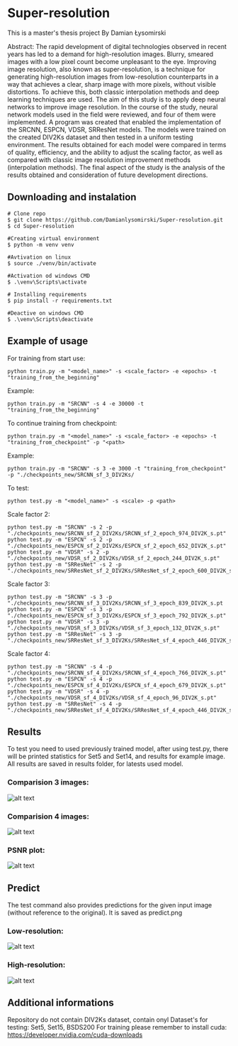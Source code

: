 # Super-resolution

This is a master's thesis project
By Damian Łysomirski

Abstract:
The rapid development of digital technologies observed in recent years has led to a demand for high-resolution images. Blurry, smeared images with a low pixel count become unpleasant to the eye. Improving image resolution, also known as super-resolution, is a technique for generating high-resolution images from low-resolution counterparts in a way that achieves a clear, sharp image with more pixels, without visible distortions. To achieve this, both classic interpolation methods and deep learning techniques are used. The aim of this study is to apply deep neural networks to improve image resolution. In the course of the study, neural network models used in the field were reviewed, and four of them were implemented. A program was created that enabled the implementation of the SRCNN, ESPCN, VDSR, SRResNet models. The models were trained on the created DIV2Ks dataset and then tested in a uniform testing environment. The results obtained for each model were compared in terms of quality, efficiency, and the ability to adjust the scaling factor, as well as compared with classic image resolution improvement methods (interpolation methods). The final aspect of the study is the analysis of the results obtained and consideration of future development directions.

## Downloading and instalation
```
# Clone repo
$ git clone https://github.com/Damianlysomirski/Super-resolution.git
$ cd Super-resolution

#Creating virtual environment
$ python -m venv venv 

#Avtivation on linux
$ source ./venv/bin/activate

#Activation od windows CMD
$ .\venv\Scripts\activate

# Installing requirements
$ pip install -r requirements.txt

#Deactive on windows CMD
$ .\venv\Scripts\deactivate
``` 

## Example of usage
For training from start use:
``` 
python train.py -m "<model_name>" -s <scale_factor> -e <epochs> -t "training_from_the_beginning"
``` 
Example: 
``` 
python train.py -m "SRCNN" -s 4 -e 30000 -t "training_from_the_beginning"
``` 
To continue training from checkpoint:
``` 
python train.py -m "<model_name>" -s <scale_factor> -e <epochs> -t "training_from_checkpoint" -p "<path>
``` 
Example:
``` 
python train.py -m "SRCNN" -s 3 -e 3000 -t "training_from_checkpoint" -p "./checkpoints_new/SRCNN_sf_3_DIV2Ks/
``` 
To test:
``` 
python test.py -m "<model_name>" -s <scale> -p <path>
``` 

Scale factor 2:
``` 
python test.py -m "SRCNN" -s 2 -p "./checkpoints_new/SRCNN_sf_2_DIV2Ks/SRCNN_sf_2_epoch_974_DIV2K_s.pt"
python test.py -m "ESPCN" -s 2 -p "./checkpoints_new/ESPCN_sf_2_DIV2Ks/ESPCN_sf_2_epoch_652_DIV2K_s.pt"
python test.py -m "VDSR" -s 2 -p "./checkpoints_new/VDSR_sf_2_DIV2Ks/VDSR_sf_2_epoch_244_DIV2K_s.pt"
python test.py -m "SRResNet" -s 2 -p "./checkpoints_new/SRResNet_sf_2_DIV2Ks/SRResNet_sf_2_epoch_600_DIV2K_s.pt
``` 
Scale factor 3:
``` 
python test.py -m "SRCNN" -s 3 -p "./checkpoints_new/SRCNN_sf_3_DIV2Ks/SRCNN_sf_3_epoch_839_DIV2K_s.pt
python test.py -m "ESPCN" -s 3 -p "./checkpoints_new/ESPCN_sf_3_DIV2Ks/ESPCN_sf_3_epoch_792_DIV2K_s.pt"
python test.py -m "VDSR" -s 3 -p "./checkpoints_new/VDSR_sf_3_DIV2Ks/VDSR_sf_3_epoch_132_DIV2K_s.pt"
python test.py -m "SRResNet" -s 3 -p "./checkpoints_new/SRResNet_sf_3_DIV2Ks/SRResNet_sf_4_epoch_446_DIV2K_s.pt
``` 
Scale factor 4:
``` 
python test.py -m "SRCNN" -s 4 -p "./checkpoints_new/SRCNN_sf_4_DIV2Ks/SRCNN_sf_4_epoch_766_DIV2K_s.pt"
python test.py -m "ESPCN" -s 4 -p "./checkpoints_new/ESPCN_sf_4_DIV2Ks/ESPCN_sf_4_epoch_679_DIV2K_s.pt"
python test.py -m "VDSR" -s 4 -p "./checkpoints_new/VDSR_sf_4_DIV2Ks/VDSR_sf_4_epoch_96_DIV2K_s.pt"
python test.py -m "SRResNet" -s 4 -p "./checkpoints_new/SRResNet_sf_4_DIV2Ks/SRResNet_sf_4_epoch_446_DIV2K_s.pt"
``` 

## Results
To test you need to used previously trained model, after using test.py, 
there will be printed statistics for Set5 and Set14, and results for example image.
All results are saved in results folder, for latests used model.

### Comparision 3 images:
![alt text](./results/comparison_3_images.png)

### Comparision 4 images:
![alt text](./results/comparison_4_images.png)

### PSNR plot:
![alt text](./results/psnr_plot.png)

## Predict
The test command also provides predictions for the given input image (without reference to the original).
It is saved as predict.png

### Low-resolution:
![alt text](./resources/BSDS200/24004.png)

### High-resolution:
![alt text](predict.png)

## Additional informations
Repository do not contain DIV2Ks dataset, contain onyl Dataset's for testing: Set5, Set15, BSDS200
For training please remember to install cuda:
https://developer.nvidia.com/cuda-downloads 

